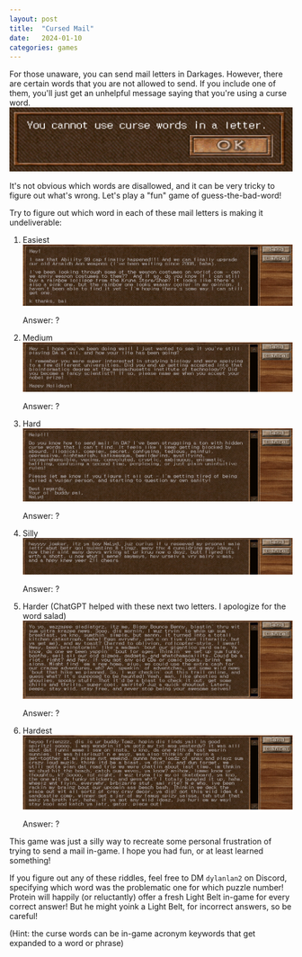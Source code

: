 ```yaml
---
layout: post
title:  "Cursed Mail"
date:   2024-01-10
categories: games
---
```


For those unaware, you can send mail letters in Darkages. However, there are certain words that you are not allowed to send. If you include one of them, you'll just get an unhelpful message saying that you're using a curse word.
![No Cursing Popup](/public/images/cursed-mail/no-cursing.png)


It's not obvious which words are disallowed, and it can be very tricky to figure out what's wrong. Let's play a "fun" game of guess-the-bad-word!

Try to figure out which word in each of these mail letters is making it undeliverable:


1. Easiest
![1-easy](/public/images/cursed-mail/1-easy.png)

    Answer: ?

2. Medium
![2-medium](/public/images/cursed-mail/2-medium.png)

    Answer: ?

3. Hard
![2-medium](/public/images/cursed-mail/3-hard.png)

    Answer: ?

4. Silly
![2-medium](/public/images/cursed-mail/4-silly.png)

    Answer: ?

5. Harder (ChatGPT helped with these next two letters. I apologize for the word salad)
![2-medium](/public/images/cursed-mail/5-harder.png)

    Answer: ?

6. Hardest
![2-medium](/public/images/cursed-mail/6-hardest.png)

    Answer: ?

This game was just a silly way to recreate some personal frustration of trying to send a mail in-game. I hope you had fun, or at least learned something!

If you figure out any of these riddles, feel free to DM `dylanlan2` on Discord, specifying which word was the problematic one for which puzzle number! Protein will happily (or reluctantly) offer a fresh Light Belt in-game for every correct answer! But he might yoink a Light Belt, for incorrect answers, so be careful!

(Hint: the curse words can be in-game acronym keywords that get expanded to a word or phrase)
